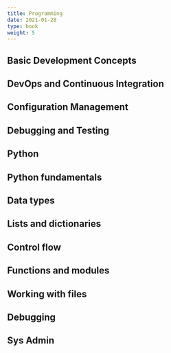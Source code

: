 ```yaml
---
title: Programming
date: 2021-01-28
type: book
weight: 5
---
```

## Basic Development Concepts
## DevOps and Continuous Integration
## Configuration Management
## Debugging and Testing
## Python
## Python fundamentals
## Data types
## Lists and dictionaries
## Control flow
## Functions and modules
## Working with files
## Debugging
## Sys Admin

